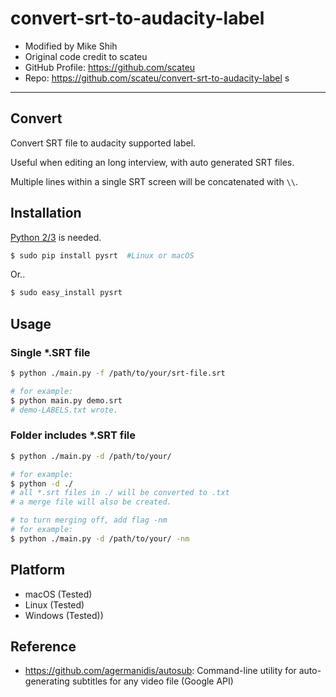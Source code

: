 # convert-srt-to-audacity-label

- Modified by Mike Shih
- Original code credit to scateu
- GitHub Profile: https://github.com/scateu
- Repo: https://github.com/scateu/convert-srt-to-audacity-label
s

---

## Convert

Convert SRT file to audacity supported label. 

Useful when editing an long interview, with auto generated SRT files.

Multiple lines within a single SRT screen will be concatenated with `\\`.


## Installation

[Python 2/3](https://www.python.org/downloads/) is needed.

```bash
$ sudo pip install pysrt  #Linux or macOS
```

Or..

```bash
$ sudo easy_install pysrt
```

## Usage

### Single *.SRT file

```bash
$ python ./main.py -f /path/to/your/srt-file.srt

# for example:
$ python main.py demo.srt
# demo-LABELS.txt wrote.
```

### Folder includes *.SRT file

```bash
$ python ./main.py -d /path/to/your/

# for example:
$ python -d ./ 
# all *.srt files in ./ will be converted to .txt
# a merge file will also be created. 

# to turn merging off, add flag -nm
# for example:
$ python ./main.py -d /path/to/your/ -nm
```

## Platform

- macOS (Tested)
- Linux (Tested)
- Windows (Tested))

## Reference

- <https://github.com/agermanidis/autosub>: Command-line utility for auto-generating subtitles for any video file (Google API)
